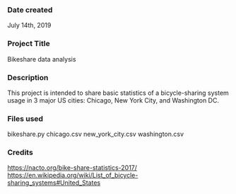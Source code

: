 ### Date created
July 14th, 2019

### Project Title
Bikeshare data analysis

### Description
This project is intended to share basic statistics of a bicycle-sharing system usage in 3 major US cities: Chicago, New York City, and Washington DC.

### Files used
bikeshare.py
chicago.csv
new_york_city.csv
washington.csv

### Credits
https://nacto.org/bike-share-statistics-2017/
https://en.wikipedia.org/wiki/List_of_bicycle-sharing_systems#United_States
